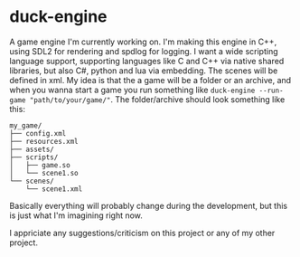 # duck-engine
A game engine I'm currently working on.
I'm making this engine in C++, using SDL2 for rendering and spdlog for logging. I want a wide scripting language support, supporting languages like C and C++ via native shared libraries, but also C#, python and lua via embedding.
The scenes will be defined in xml.
My idea is that the a game will be a folder or an archive, and when you wanna start a game you run something like `duck-engine --run-game "path/to/your/game/"`. The folder/archive should look something like this:
```
my_game/
├── config.xml
├── resources.xml
├── assets/
├── scripts/
│   ├── game.so
│   └── scene1.so
└── scenes/
    └── scene1.xml
```
Basically everything will probably change during the development, but this is just what I'm imagining right now.

I appriciate any suggestions/criticism on this project or any of my other project.
